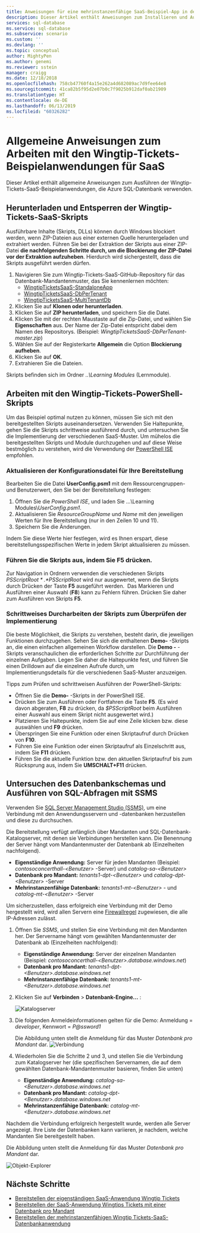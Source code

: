 ```yaml
---
title: Anweisungen für eine mehrinstanzenfähige SaaS-Beispiel-App in der SQL-Datenbank – Wingtip | Microsoft-Dokumentation
description: Dieser Artikel enthält Anweisungen zum Installieren und Ausführen der mehrinstanzenfähigen SaaS-Beispielanwendung, die Azure SQL-Datenbank verwendet – in diesem Fall Wingtip-Tickets.
services: sql-database
ms.service: sql-database
ms.subservice: scenario
ms.custom: ''
ms.devlang: ''
ms.topic: conceptual
author: MightyPen
ms.author: genemi
ms.reviewer: sstein
manager: craigg
ms.date: 12/18/2018
ms.openlocfilehash: 758cb47760f4a15e262a4d682089ac7d9fee64e8
ms.sourcegitcommit: 41ca82b5f95d2e07b0c7f9025b912daf0ab21909
ms.translationtype: HT
ms.contentlocale: de-DE
ms.lasthandoff: 06/13/2019
ms.locfileid: "60326282"
---
```

# <a name="general-guidance-for-working-with-wingtip-tickets-sample-saas-apps"></a>Allgemeine Anweisungen zum Arbeiten mit den Wingtip-Tickets-Beispielanwendungen für SaaS

Dieser Artikel enthält allgemeine Anweisungen zum Ausführen der Wingtip-Tickets-SaaS-Beispielanwendungen, die Azure SQL-Datenbank verwenden. 

## <a name="download-and-unblock-the-wingtip-tickets-saas-scripts"></a>Herunterladen und Entsperren der Wingtip-Tickets-SaaS-Skripts

Ausführbare Inhalte (Skripts, DLLs) können durch Windows blockiert werden, wenn ZIP-Dateien aus einer externen Quelle heruntergeladen und extrahiert werden. Führen Sie bei der Extraktion der Skripts aus einer ZIP-Datei **die nachfolgenden Schritte durch, um die Blockierung der ZIP-Datei vor der Extraktion aufzuheben**. Hierdurch wird sichergestellt, dass die Skripts ausgeführt werden dürfen.

1. Navigieren Sie zum Wingtip-Tickets-SaaS-GitHub-Repository für das Datenbank-Mandantenmuster, das Sie kennenlernen möchten: 
    - [WingtipTicketsSaaS-StandaloneApp](https://github.com/Microsoft/WingtipTicketsSaaS-StandaloneApp)
    - [WingtipTicketsSaaS-DbPerTenant](https://github.com/Microsoft/WingtipTicketsSaaS-DbPerTenant)
    - [WingtipTicketsSaaS-MultiTenantDb](https://github.com/Microsoft/WingtipTicketsSaaS-MultiTenantDb)
2. Klicken Sie auf **Klonen oder herunterladen**.
3. Klicken Sie auf **ZIP herunterladen**, und speichern Sie die Datei.
4. Klicken Sie mit der rechten Maustaste auf die Zip-Datei, und wählen Sie **Eigenschaften** aus. Der Name der Zip-Datei entspricht dabei dem Namen des Repositorys. (Beispiel: _WingtipTicketsSaaS-DbPerTenant-master.zip_)
5. Wählen Sie auf der Registerkarte **Allgemein** die Option **Blockierung aufheben**.
6. Klicken Sie auf **OK**.
7. Extrahieren Sie die Dateien.

Skripts befinden sich im Ordner *..\\Learning Modules* (Lernmodule).


## <a name="working-with-the-wingtip-tickets-powershell-scripts"></a>Arbeiten mit den Wingtip-Tickets-PowerShell-Skripts

Um das Beispiel optimal nutzen zu können, müssen Sie sich mit den bereitgestellten Skripts auseinandersetzen. Verwenden Sie Haltepunkte, gehen Sie die Skripts schrittweise ausführend durch, und untersuchen Sie die Implementierung der verschiedenen SaaS-Muster. Um mühelos die bereitgestellten Skripts und Module durchzugehen und auf diese Weise bestmöglich zu verstehen, wird die Verwendung der [PowerShell ISE](https://msdn.microsoft.com/powershell/scripting/core-powershell/ise/introducing-the-windows-powershell-ise) empfohlen.

### <a name="update-the-configuration-file-for-your-deployment"></a>Aktualisieren der Konfigurationsdatei für Ihre Bereitstellung

Bearbeiten Sie die Datei **UserConfig.psm1** mit dem Ressourcengruppen- und Benutzerwert, den Sie bei der Bereitstellung festlegen:

1. Öffnen Sie die *PowerShell ISE*, und laden Sie ...\\Learning Modules\\*UserConfig.psm1*. 
2. Aktualisieren Sie *ResourceGroupName* und *Name* mit den jeweiligen Werten für Ihre Bereitstellung (nur in den Zeilen 10 und 11).
3. Speichern Sie die Änderungen.

Indem Sie diese Werte hier festlegen, wird es Ihnen erspart, diese bereitstellungsspezifischen Werte in jedem Skript aktualisieren zu müssen.

### <a name="execute-the-scripts-by-pressing-f5"></a>Führen Sie die Skripts aus, indem Sie F5 drücken.

Zur Navigation in Ordnern verwenden die verschiedenen Skripts *$PSScriptRoot*. *$PSScriptRoot* wird nur ausgewertet, wenn die Skripts durch Drücken der Taste **F5** ausgeführt werden.  Das Markieren und Ausführen einer Auswahl (**F8**) kann zu Fehlern führen. Drücken Sie daher zum Ausführen von Skripts **F5**.

### <a name="step-through-the-scripts-to-examine-the-implementation"></a>Schrittweises Durcharbeiten der Skripts zum Überprüfen der Implementierung

Die beste Möglichkeit, die Skripts zu verstehen, besteht darin, die jeweiligen Funktionen durchzugehen. Sehen Sie sich die enthaltenen **Demo-** -Skripts an, die einen einfachen allgemeinen Workflow darstellen. Die **Demo -** -Skripts veranschaulichen die erforderlichen Schritte zur Durchführung der einzelnen Aufgaben. Legen Sie daher die Haltepunkte fest, und führen Sie einen Drilldown auf die einzelnen Aufrufe durch, um Implementierungsdetails für die verschiedenen SaaS-Muster anzuzeigen.

Tipps zum Prüfen und schrittweisen Ausführen der PowerShell-Skripts:

- Öffnen Sie die **Demo-** -Skripts in der PowerShell ISE.
- Drücken Sie zum Ausführen oder Fortfahren die Taste **F5**. (Es wird davon abgeraten, **F8** zu drücken, da *$PSScriptRoot* beim Ausführen einer Auswahl aus einem Skript nicht ausgewertet wird.)
- Platzieren Sie Haltepunkte, indem Sie auf eine Zeile klicken bzw. diese auswählen und **F9** drücken.
- Überspringen Sie eine Funktion oder einen Skriptaufruf durch Drücken von **F10**.
- Führen Sie eine Funktion oder einen Skriptaufruf als Einzelschritt aus, indem Sie **F11** drücken.
- Führen Sie die aktuelle Funktion bzw. den aktuellen Skriptaufruf bis zum Rücksprung aus, indem Sie **UMSCHALT+F11** drücken.


## <a name="explore-database-schema-and-execute-sql-queries-using-ssms"></a>Untersuchen des Datenbankschemas und Ausführen von SQL-Abfragen mit SSMS

Verwenden Sie [SQL Server Management Studio (SSMS)](https://docs.microsoft.com/sql/ssms/download-sql-server-management-studio-ssms), um eine Verbindung mit den Anwendungsservern und -datenbanken herzustellen und diese zu durchsuchen.

Die Bereitstellung verfügt anfänglich über Mandanten und SQL-Datenbank-Katalogserver, mit denen sie Verbindungen herstellen kann. Die Benennung der Server hängt vom Mandantenmuster der Datenbank ab (Einzelheiten nachfolgend). 

   - **Eigenständige Anwendung:** Server für jeden Mandanten (Beispiel: *contosoconcerthall-&lt;Benutzer&gt;* -Server) und *catalog-sa-&lt;Benutzer&gt;*
   - **Datenbank pro Mandant:** *tenants1-dpt-&lt;Benutzer&gt;* und *catalog-dpt-&lt;Benutzer&gt;* -Server
   - **Mehrinstanzenfähige Datenbank:** *tenants1-mt-&lt;Benutzer&gt;* - und *catalog-mt-&lt;Benutzer&gt;* -Server

Um sicherzustellen, dass erfolgreich eine Verbindung mit der Demo hergestellt wird, wird allen Servern eine [Firewallregel](sql-database-firewall-configure.md) zugewiesen, die alle IP-Adressen zulässt.


1. Öffnen Sie *SSMS*, und stellen Sie eine Verbindung mit den Mandanten her. Der Servername hängt vom gewählten Mandantenmuster der Datenbank ab (Einzelheiten nachfolgend):
    - **Eigenständige Anwendung:** Server der einzelnen Mandanten (Beispiel: *contosoconcerthall-&lt;Benutzer&gt;.database.windows.net*) 
    - **Datenbank pro Mandant:** *tenants1-dpt-&lt;Benutzer&gt;.database.windows.net*
    - **Mehrinstanzenfähige Datenbank:** *tenants1-mt-&lt;Benutzer&gt;.database.windows.net* 
2. Klicken Sie auf **Verbinden** > **Datenbank-Engine...** :

   ![Katalogserver](media/saas-tenancy-wingtip-app-guidance-tips/connect.png)

3. Die folgenden Anmeldeinformationen gelten für die Demo: Anmeldung = *developer*, Kennwort = *P\@ssword1*

    Die Abbildung unten stellt die Anmeldung für das Muster *Datenbank pro Mandant* dar. 
    ![Verbindung](media/saas-tenancy-wingtip-app-guidance-tips/tenants1-connect.png)
    
   

4. Wiederholen Sie die Schritte 2 und 3, und stellen Sie die Verbindung zum Katalogserver her (die spezifischen Servernamen, die auf dem gewählten Datenbank-Mandantenmuster basieren, finden Sie unten)
    - **Eigenständige Anwendung:** *catalog-sa-&lt;Benutzer&gt;.database.windows.net*
    - **Datenbank pro Mandant:** *catalog-dpt-&lt;Benutzer&gt;.database.windows.net*
    - **Mehrinstanzenfähige Datenbank:** *catalog-mt-&lt;Benutzer&gt;.database.windows.net*


Nachdem die Verbindung erfolgreich hergestellt wurde, werden alle Server angezeigt. Ihre Liste der Datenbanken kann variieren, je nachdem, welche Mandanten Sie bereitgestellt haben.

Die Abbildung unten stellt die Anmeldung für das Muster *Datenbank pro Mandant* dar.

![Objekt-Explorer](media/saas-tenancy-wingtip-app-guidance-tips/object-explorer.png)



## <a name="next-steps"></a>Nächste Schritte
- [Bereitstellen der eigenständigen SaaS-Anwendung Wingtip Tickets](saas-standaloneapp-get-started-deploy.md)
- [Bereitstellen der SaaS-Anwendung Wingtips Tickets mit einer Datenbank pro Mandant](saas-dbpertenant-get-started-deploy.md)
- [Bereitstellen der mehrinstanzenfähigen Wingtip Tickets-SaaS-Datenbankanwendung](saas-multitenantdb-get-started-deploy.md)

